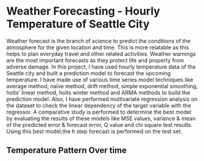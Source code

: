 # Weather Forecasting - Hourly Temperature of Seattle City

Weather forecast is the branch of science to predict the conditions of the atmosphere for the given location and time. This is more relatable as this helps to plan everyday travel and other related activities. Weather warnings are the most important forecasts as they protect life and property from adverse damage. In this project, I have used hourly temperature data of the Seattle city and built a prediction model to forecast the upcoming temperature. I have made use of various time series model techniques like average method, naïve method, drift method, simple exponential smoothing, holts’ linear method, holts winter method and ARMA methods to build the prediction model. Also, I have performed multivariate regression analysis on the dataset to check the linear dependency of the target variable with the regressor. A comparative study is performed to determine the best model by evaluating the results of these models like MSE values, variance & mean of the predicted error & forecast error, Q value and chi square test results. Using this best model,the h step forecast is performed on the test set.

## Temperature Pattern Over time



